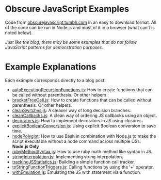 Obscure JavaScript Examples
===========================

Code from [obscurejavascript.tumblr.com](http://obscurejavascript.tumblr.com) in an easy to download format. All of the code can be run in Node.js and most of it in a browser (what can't is noted below).

*Just like the blog, there may be some examples that do not follow JavaScript patterns for demonstration purposes.*

Example Explanations
====================

Each example corresponds directly to a blog post:

* [autoExecutingRecursionFunctions.js](http://obscurejavascript.tumblr.com/post/73013181197/auto-executing-recursive-functions): How to create functions that can be called without parenthesis. Or other helpers.
* [bracketFreeCall.js](http://obscurejavascript.tumblr.com/post/87491571318/paren-free-function-calls): How to create functions that can be called without parenthesis. Or other helpers.
* [cleanSwitches.js](http://obscurejavascript.tumblr.com/post/83829086495/a-cleaner-way-to-do-switches-in-javascript): A cleaner way of long decision branches.
* [cleanCallbacks.js](http://obscurejavascript.tumblr.com/post/79867797983/cleaning-up-javascript-callbacks): A clean way of ordering JS callbacks using an object.
* [decorators.js](http://obscurejavascript.tumblr.com/post/82388140032/implementing-decorators-in-javascript-using-closures): How to implement decorators in JS using closures.
* [explicitBooleanConversion.js](http://obscurejavascript.tumblr.com/post/76532933108/explicit-boolean-coercion): Using explicit Boolean conversion to save time.
* [nodePolyglot](http://obscurejavascript.tumblr.com/post/86791947037/node-polyglots): How to use Bash in combination with Node.js to make the script executable without a node command across multiple OSs. **Node.js Only**
* [rubyMethodSyntax.js](http://obscurejavascript.tumblr.com/post/85524888334/rubys-math-method-syntax-in-javascript): How to use ruby math method like syntax in JS.
* [stringInterpolation.js](http://obscurejavascript.tumblr.com/post/74389765835/javascript-string-interpolation): Implementing string interpolation.
* [trackingJSStatistics.js](http://obscurejavascript.tumblr.com/post/80464717044/tracking-javascript-statistics): Building a simple function call tracker.
* [toStringFunctionTriggers.js](http://obscurejavascript.tumblr.com/post/77487572765/tostring-based-function-triggers): Calling functions by using the '+' operator.
* [withEmulation.js](http://obscurejavascript.tumblr.com/post/78333366271/emulating-the-with-statement-in-javascript): Emulating the JS with statement via a function. 
